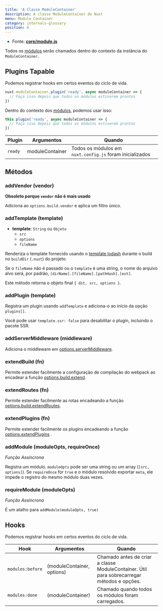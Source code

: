```yaml
---
title: 'A Classe ModuleContainer'
description: A classe ModuleContainer do Nuxt
menu: Module Container
category: internals-glossary
position: 6
---
```


- Fonte: **[core/module.js](https://github.com/nuxt/nuxt.js/blob/dev/packages/core/src/module.js)**

Todos os [módulos](/guides/directory-structure/modules) serão chamados dentro do contexto da instância do `ModuleContainer`.

## Plugins Tapable

Podemos registrar hooks em certos eventos do ciclo de vida.

```js
nuxt.moduleContainer.plugin('ready', async moduleContainer => {
  // Faça isso depois que todos os módulos estiverem prontos
})
```

Dentro do contexto dos [módulos](/guides/directory-structure/modules), podemos usar isso:

```js
this.plugin('ready', async moduleContainer => {
  // Faça isso depois que todos os módulos estiverem prontos
})
```

| Plugin  | Argumentos      | Quando                                                   |
| ------- | --------------- | -------------------------------------------------------- |
| `ready` | moduleContainer | Todos os módulos em `nuxt.config.js` foram inicializados |

## Métodos

### addVendor (vendor)

**Obsoleto porque `vendor` não é mais usado**

Adiciona ao `options.build.vendor` e aplica um filtro único.

### addTemplate (template)

- **template**: `String` ou `Objeto`
  - `src`
  - `options`
  - `fileName`

Renderiza o template fornecido usando o [template lodash](https://lodash.com/docs/4.17.4#template) durante o build no `buildDir` (`.nuxt`) do projeto.

Se o `fileName` não é passado ou o `template` é uma string, o nome do arquivo alvo será, por padrão, `[dirName].[fileName].[pathHash].[ext]`.

Este método retorna o objeto final `{ dst, src, options }`.

### addPlugin (template)

Registra um plugin usando `addTemplate` e adiciona-o ao início da opção `plugins[]`.

Você pode usar `template.ssr: false` para desabilitar o plugin, incluindo o pacote SSR.

### addServerMiddleware (middleware)

Adiciona o middleware em [options.serverMiddleware](/guides/configuration-glossary/configuration-servermiddleware).

### extendBuild (fn)

Permite estender facilmente a configuração de compilação do webpack ao encadear a função [options.build.extend](/guides/configuration-glossary/configuration-build#extend).

### extendRoutes (fn)

Permite estender facilmente as rotas encadeando a função [options.build.extendRoutes](/guides/configuration-glossary/configuration-router#extendroutes).

### extendPlugins (fn)

Permite estender facilmente os plugins encadeando a função [options.extendPlugins](/guides/configuration-glossary/configuration-extend-plugins) .

### addModule (moduleOpts, requireOnce)

_Função Assíncrona_

Registra um módulo. `moduleOpts` pode ser uma string ou um array (`[src, options]`). Se `requireOnce` for `true` e o módulo resolvido exportar `meta`, ele impede o registro do mesmo módulo duas vezes.

### requireModule (moduleOpts)

_Função Assíncrona_

É um atalho para `addModule(moduleOpts, true)`

## Hooks

Podemos registrar hooks em certos eventos do ciclo de vida.

| Hook             | Argumentos                 | Quando                                                                                     |
| ---------------- | -------------------------- | ------------------------------------------------------------------------------------------ |
| `modules:before` | (moduleContainer, options) | Chamado antes de criar a classe ModuleContainer. Útil para sobrecarregar métodos e opções. |
| `modules:done`   | (moduleContainer)          | Chamado quando todos os módulos foram carregados.                                          |
